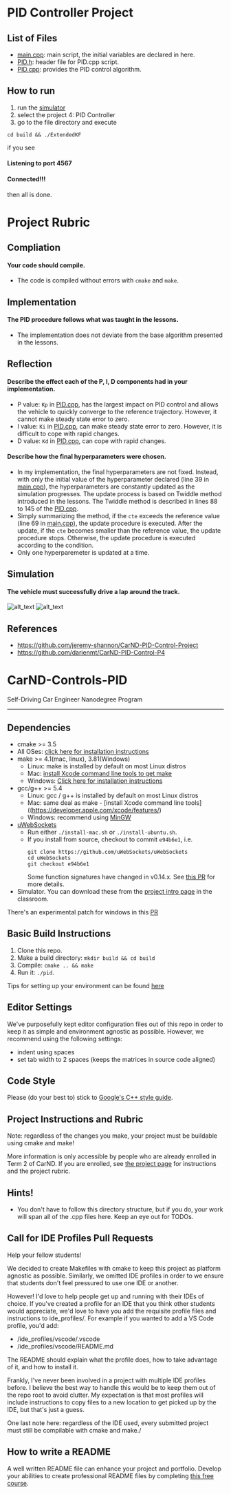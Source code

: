 # PID Controller Project

[main.cpp]: ./src/main.cpp
[PID.h]: ./src/PID.h
[PID.cpp]: ./src/PID.cpp
[image1]: ./img/PID_simulation.png "simulation"
[image2]: ./img/PID_terminal.png "terminal"

List of Files
---
* [main.cpp][main.cpp]: main script, the initial variables are declared in here.
* [PID.h][PID.h]: header file for PID.cpp script.
* [PID.cpp][PID.cpp]: provides the PID control algorithm.

How to run
---
1. run the [simulator](https://github.com/udacity/self-driving-car-sim/releases/)
2. select the project 4: PID Controller
3. go to the file directory and execute
```
cd build && ./ExtendedKF
```
if you see 
#### Listening to port 4567
#### Connected!!!
then all is done.


# Project Rubric
Compliation
---
#### Your code should compile.
* The code is compiled without errors with `cmake` and `make`.


Implementation
---
#### The PID procedure follows what was taught in the lessons.
* The implementation does not deviate from the base algorithm presented in the lessons.


Reflection
---
#### Describe the effect each of the P, I, D components had in your implementation.
* P value: `Kp` in [PID.cpp][PID.cpp], has the largest impact on PID control and allows the vehicle to quickly converge to the reference trajectory. However, it cannot make steady state error to zero.
* I value: `Ki` in [PID.cpp][PID.cpp], can make steady state error to zero. However, it is difficult to cope with rapid changes.
* D value: `Kd` in [PID.cpp][PID.cpp], can cope with rapid changes. 

#### Describe how the final hyperparameters were chosen.
* In my implementation, the final hyperparameters are not fixed. Instead, with only the initial value of the hyperparameter declared (line 39 in [main.cpp][main.cpp]), the hyperparameters are constantly updated as the simulation progresses. The update process is based on Twiddle method introduced in the lessons. The Twiddle method is described in lines 88 to 145 of the [PID.cpp][PID.cpp].
* Simply summarizing the method, if the `cte` exceeds the reference value (line 69 in [main.cpp][main.cpp]), the update procedure is executed. After the update, if the `cte` becomes smaller than the reference value, the update procedure stops. Otherwise, the update procedure is executed according to the condition. 
* Only one hyperparemeter is updated at a time.


Simulation
---
#### The vehicle must successfully drive a lap around the track.
![alt_text][image1]
![alt_text][image2]

References
---
* https://github.com/jeremy-shannon/CarND-PID-Control-Project
* https://github.com/darienmt/CarND-PID-Control-P4


# CarND-Controls-PID
Self-Driving Car Engineer Nanodegree Program

---

## Dependencies

* cmake >= 3.5
 * All OSes: [click here for installation instructions](https://cmake.org/install/)
* make >= 4.1(mac, linux), 3.81(Windows)
  * Linux: make is installed by default on most Linux distros
  * Mac: [install Xcode command line tools to get make](https://developer.apple.com/xcode/features/)
  * Windows: [Click here for installation instructions](http://gnuwin32.sourceforge.net/packages/make.htm)
* gcc/g++ >= 5.4
  * Linux: gcc / g++ is installed by default on most Linux distros
  * Mac: same deal as make - [install Xcode command line tools]((https://developer.apple.com/xcode/features/)
  * Windows: recommend using [MinGW](http://www.mingw.org/)
* [uWebSockets](https://github.com/uWebSockets/uWebSockets)
  * Run either `./install-mac.sh` or `./install-ubuntu.sh`.
  * If you install from source, checkout to commit `e94b6e1`, i.e.
    ```
    git clone https://github.com/uWebSockets/uWebSockets 
    cd uWebSockets
    git checkout e94b6e1
    ```
    Some function signatures have changed in v0.14.x. See [this PR](https://github.com/udacity/CarND-MPC-Project/pull/3) for more details.
* Simulator. You can download these from the [project intro page](https://github.com/udacity/self-driving-car-sim/releases) in the classroom.

There's an experimental patch for windows in this [PR](https://github.com/udacity/CarND-PID-Control-Project/pull/3)

## Basic Build Instructions

1. Clone this repo.
2. Make a build directory: `mkdir build && cd build`
3. Compile: `cmake .. && make`
4. Run it: `./pid`. 

Tips for setting up your environment can be found [here](https://classroom.udacity.com/nanodegrees/nd013/parts/40f38239-66b6-46ec-ae68-03afd8a601c8/modules/0949fca6-b379-42af-a919-ee50aa304e6a/lessons/f758c44c-5e40-4e01-93b5-1a82aa4e044f/concepts/23d376c7-0195-4276-bdf0-e02f1f3c665d)

## Editor Settings

We've purposefully kept editor configuration files out of this repo in order to
keep it as simple and environment agnostic as possible. However, we recommend
using the following settings:

* indent using spaces
* set tab width to 2 spaces (keeps the matrices in source code aligned)

## Code Style

Please (do your best to) stick to [Google's C++ style guide](https://google.github.io/styleguide/cppguide.html).

## Project Instructions and Rubric

Note: regardless of the changes you make, your project must be buildable using
cmake and make!

More information is only accessible by people who are already enrolled in Term 2
of CarND. If you are enrolled, see [the project page](https://classroom.udacity.com/nanodegrees/nd013/parts/40f38239-66b6-46ec-ae68-03afd8a601c8/modules/f1820894-8322-4bb3-81aa-b26b3c6dcbaf/lessons/e8235395-22dd-4b87-88e0-d108c5e5bbf4/concepts/6a4d8d42-6a04-4aa6-b284-1697c0fd6562)
for instructions and the project rubric.

## Hints!

* You don't have to follow this directory structure, but if you do, your work
  will span all of the .cpp files here. Keep an eye out for TODOs.

## Call for IDE Profiles Pull Requests

Help your fellow students!

We decided to create Makefiles with cmake to keep this project as platform
agnostic as possible. Similarly, we omitted IDE profiles in order to we ensure
that students don't feel pressured to use one IDE or another.

However! I'd love to help people get up and running with their IDEs of choice.
If you've created a profile for an IDE that you think other students would
appreciate, we'd love to have you add the requisite profile files and
instructions to ide_profiles/. For example if you wanted to add a VS Code
profile, you'd add:

* /ide_profiles/vscode/.vscode
* /ide_profiles/vscode/README.md

The README should explain what the profile does, how to take advantage of it,
and how to install it.

Frankly, I've never been involved in a project with multiple IDE profiles
before. I believe the best way to handle this would be to keep them out of the
repo root to avoid clutter. My expectation is that most profiles will include
instructions to copy files to a new location to get picked up by the IDE, but
that's just a guess.

One last note here: regardless of the IDE used, every submitted project must
still be compilable with cmake and make./

## How to write a README
A well written README file can enhance your project and portfolio.  Develop your abilities to create professional README files by completing [this free course](https://www.udacity.com/course/writing-readmes--ud777).

